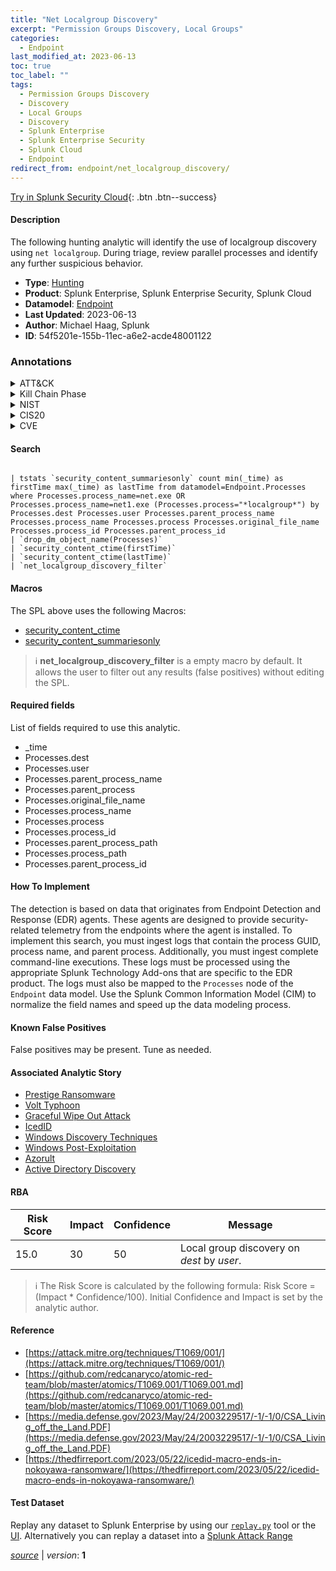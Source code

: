 ```yaml
---
title: "Net Localgroup Discovery"
excerpt: "Permission Groups Discovery, Local Groups"
categories:
  - Endpoint
last_modified_at: 2023-06-13
toc: true
toc_label: ""
tags:
  - Permission Groups Discovery
  - Discovery
  - Local Groups
  - Discovery
  - Splunk Enterprise
  - Splunk Enterprise Security
  - Splunk Cloud
  - Endpoint
redirect_from: endpoint/net_localgroup_discovery/
---
```




[Try in Splunk Security Cloud](https://www.splunk.com/en_us/cyber-security.html){: .btn .btn--success}

#### Description

The following hunting analytic will identify the use of localgroup discovery using `net localgroup`. During triage, review parallel processes and identify any further suspicious behavior.

- **Type**: [Hunting](https://github.com/splunk/security_content/wiki/Detection-Analytic-Types)
- **Product**: Splunk Enterprise, Splunk Enterprise Security, Splunk Cloud
- **Datamodel**: [Endpoint](https://docs.splunk.com/Documentation/CIM/latest/User/Endpoint)
- **Last Updated**: 2023-06-13
- **Author**: Michael Haag, Splunk
- **ID**: 54f5201e-155b-11ec-a6e2-acde48001122

### Annotations
<details>
  <summary>ATT&CK</summary>

<div markdown="1">

#### [ATT&CK](https://attack.mitre.org/)

| ID          | Technique   | Tactic         |
| ----------- | ----------- |--------------- |
| [T1069](https://attack.mitre.org/techniques/T1069/) | Permission Groups Discovery | Discovery |

| [T1069.001](https://attack.mitre.org/techniques/T1069/001/) | Local Groups | Discovery |

</div>
</details>


<details>
  <summary>Kill Chain Phase</summary>

<div markdown="1">

* Exploitation


</div>
</details>


<details>
  <summary>NIST</summary>

<div markdown="1">

* DE.AE



</div>
</details>

<details>
  <summary>CIS20</summary>

<div markdown="1">

* CIS 10



</div>
</details>

<details>
  <summary>CVE</summary>

<div markdown="1">


</div>
</details>


#### Search

```

| tstats `security_content_summariesonly` count min(_time) as firstTime max(_time) as lastTime from datamodel=Endpoint.Processes where Processes.process_name=net.exe OR Processes.process_name=net1.exe (Processes.process="*localgroup*") by Processes.dest Processes.user Processes.parent_process_name Processes.process_name Processes.process Processes.original_file_name Processes.process_id Processes.parent_process_id 
| `drop_dm_object_name(Processes)` 
| `security_content_ctime(firstTime)`
| `security_content_ctime(lastTime)` 
| `net_localgroup_discovery_filter`
```

#### Macros
The SPL above uses the following Macros:
* [security_content_ctime](https://github.com/splunk/security_content/blob/develop/macros/security_content_ctime.yml)
* [security_content_summariesonly](https://github.com/splunk/security_content/blob/develop/macros/security_content_summariesonly.yml)

> :information_source:
> **net_localgroup_discovery_filter** is a empty macro by default. It allows the user to filter out any results (false positives) without editing the SPL.



#### Required fields
List of fields required to use this analytic.
* _time
* Processes.dest
* Processes.user
* Processes.parent_process_name
* Processes.parent_process
* Processes.original_file_name
* Processes.process_name
* Processes.process
* Processes.process_id
* Processes.parent_process_path
* Processes.process_path
* Processes.parent_process_id



#### How To Implement
The detection is based on data that originates from Endpoint Detection and Response (EDR) agents. These agents are designed to provide security-related telemetry from the endpoints where the agent is installed. To implement this search, you must ingest logs that contain the process GUID, process name, and parent process. Additionally, you must ingest complete command-line executions. These logs must be processed using the appropriate Splunk Technology Add-ons that are specific to the EDR product. The logs must also be mapped to the `Processes` node of the `Endpoint` data model. Use the Splunk Common Information Model (CIM) to normalize the field names and speed up the data modeling process.
#### Known False Positives
False positives may be present. Tune as needed.

#### Associated Analytic Story
* [Prestige Ransomware](/stories/prestige_ransomware)
* [Volt Typhoon](/stories/volt_typhoon)
* [Graceful Wipe Out Attack](/stories/graceful_wipe_out_attack)
* [IcedID](/stories/icedid)
* [Windows Discovery Techniques](/stories/windows_discovery_techniques)
* [Windows Post-Exploitation](/stories/windows_post-exploitation)
* [Azorult](/stories/azorult)
* [Active Directory Discovery](/stories/active_directory_discovery)




#### RBA

| Risk Score  | Impact      | Confidence   | Message      |
| ----------- | ----------- |--------------|--------------|
| 15.0 | 30 | 50 | Local group discovery on $dest$ by $user$. |


> :information_source:
> The Risk Score is calculated by the following formula: Risk Score = (Impact * Confidence/100). Initial Confidence and Impact is set by the analytic author.


#### Reference

* [https://attack.mitre.org/techniques/T1069/001/](https://attack.mitre.org/techniques/T1069/001/)
* [https://github.com/redcanaryco/atomic-red-team/blob/master/atomics/T1069.001/T1069.001.md](https://github.com/redcanaryco/atomic-red-team/blob/master/atomics/T1069.001/T1069.001.md)
* [https://media.defense.gov/2023/May/24/2003229517/-1/-1/0/CSA_Living_off_the_Land.PDF](https://media.defense.gov/2023/May/24/2003229517/-1/-1/0/CSA_Living_off_the_Land.PDF)
* [https://thedfirreport.com/2023/05/22/icedid-macro-ends-in-nokoyawa-ransomware/](https://thedfirreport.com/2023/05/22/icedid-macro-ends-in-nokoyawa-ransomware/)



#### Test Dataset
Replay any dataset to Splunk Enterprise by using our [`replay.py`](https://github.com/splunk/attack_data#using-replaypy) tool or the [UI](https://github.com/splunk/attack_data#using-ui).
Alternatively you can replay a dataset into a [Splunk Attack Range](https://github.com/splunk/attack_range#replay-dumps-into-attack-range-splunk-server)




[*source*](https://github.com/splunk/security_content/tree/develop/detections/endpoint/net_localgroup_discovery.yml) \| *version*: **1**